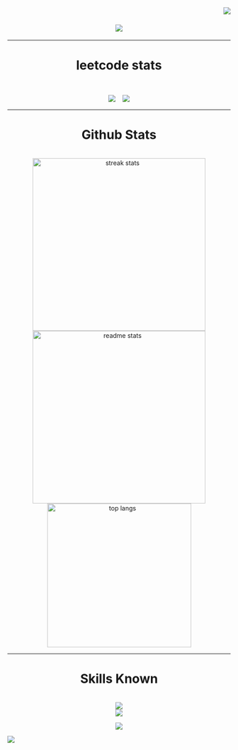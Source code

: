 <img align="right" src="https://vbr.nathanchung.dev/badge?page_id=sakthi-2005.sakthi-2005&lcolor=fff&color=000&style=for-the-badge&logo=Github&logoColor=181717" />

<h1 align="center">
    <img src="https://readme-typing-svg.herokuapp.com/?font=Georgia&size=35&center=true&vCenter=true&width=500&height=70&duration=4000&lines=Hi+Everyone!+👋;+I'm+SAKTHI!;+Fullstack+Developer;"/>
</h1>

---
<h1 align="center">leetcode stats</h1>
<br/>

<p align="center">
<a src="https://leetcode.com/u/Sakthi_Kumar_2005/"><img src="https://leetcard.jacoblin.cool/Sakthi_Kumar_2005?theme=dark&ext=contest"/><a/> &nbsp;&nbsp;<a src="https://leetcode.com/u/Sakthi_Kumar_2005/"> <img src="https://leetcode-badge-showcase.vercel.app/api?username=Sakthi_Kumar_2005&theme=light&border=border&animated=true"/><a/>
<p/>
  
---
<h1 align="center">Github Stats</h1>
<br/>

<div align=center>
  <img width=390 src="https://github-readme-streak-stats-salesp07.vercel.app/?user=sakthi-2005&count_private=true&theme=react&border_radius=10" alt="streak stats"/>
  <img width=390 src="https://github-readme-stats-salesp07.vercel.app/api?username=sakthi-2005&count_private=true&show_icons=true&theme=react&rank_icon=github&border_radius=10" alt="readme stats" />
  <br/>
  <img width=325 align="center" src="https://github-readme-stats-salesp07.vercel.app/api/top-langs/?username=sakthi-2005&langs_count=8&layout=compact&theme=react&border_radius=10&size_weight=0.5&count_weight=0.5" alt="top langs" />
</div>

---
<h1 align="center">Skills Known</h1>
<br/>

<div align="center">
    <img src="https://skillicons.dev/icons?i=react,bootstrap,html,css,vscode,github,tailwind,git" />
  <br/>
    <img src="https://skillicons.dev/icons?i=nodejs,javascript,express,mongodb,c,java" /><br>
</div>


<p align="center">
<a src="https://app.netlify.com/sites/portfolio-sakthikumar/deploys">
  <img src="https://api.netlify.com/api/v1/badges/cb52fe0e-a248-4c82-bb7a-d978512b92c0/deploy-status"/>
</a>
</p>

![](https://vbr.nathanchung.dev/badge?page_id=visitor-badge-reloaded-visitors&lcolor=fff&color=000&style=for-the-badge&logo=Github&logoColor=181717&hit=false)

<!--
**sakthi-2005/sakthi-2005** is a ✨ _special_ ✨ repository because its `README.md` (this file) appears on your GitHub profile.

Here are some ideas to get you started:

- 🔭 I’m currently working on ...
- 🌱 I’m currently learning ...
- 👯 I’m looking to collaborate on ...
- 🤔 I’m looking for help with ...
- 💬 Ask me about ...
- 📫 How to reach me: ...
- 😄 Pronouns: ...
- ⚡ Fun fact: ...
-->

